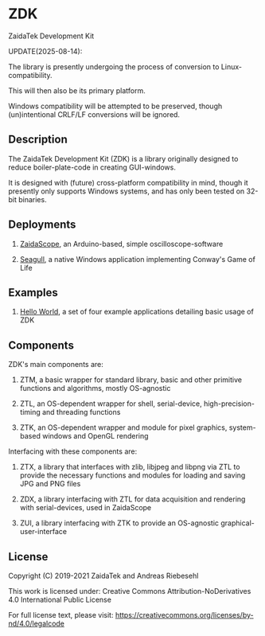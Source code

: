 # ZDK

ZaidaTek Development Kit

UPDATE(2025-08-14):

The library is presently undergoing the process of conversion to Linux-compatibility.

This will then also be its primary platform.

Windows compatibility will be attempted to be preserved, though (un)intentional CRLF/LF conversions will be ignored.



## Description


The ZaidaTek Development Kit (ZDK) is a library originally designed to reduce boiler-plate-code in creating GUI-windows.

It is designed with (future) cross-platform compatibility in mind, though it presently only supports Windows systems, and has only been tested on 32-bit binaries.


## Deployments

1) [ZaidaScope](https://github.com/ZaidaTek/ZaidaScope), an Arduino-based, simple oscilloscope-software

2) [Seagull](https://github.com/ariebesehl/Seagull), a native Windows application implementing Conway's Game of Life


## Examples

1) [Hello World](https://github.com/ariebesehl/HelloWorld), a set of four example applications detailing basic usage of ZDK


## Components

ZDK's main components are:

1) ZTM, a basic wrapper for standard library, basic and other primitive functions and algorithms, mostly OS-agnostic

2) ZTL, an OS-dependent wrapper for shell, serial-device, high-precision-timing and threading functions

3) ZTK, an OS-dependent wrapper and module for pixel graphics, system-based windows and OpenGL rendering

Interfacing with these components are:

1) ZTX, a library that interfaces with zlib, libjpeg and libpng via ZTL to provide the necessary functions and modules for loading and saving JPG and PNG files

2) ZDX, a library interfacing with ZTL for data acquisition and rendering with serial-devices, used in ZaidaScope

3) ZUI, a library interfacing with ZTK to provide an OS-agnostic graphical-user-interface


## License

Copyright (C) 2019-2021 ZaidaTek and Andreas Riebesehl

This work is licensed under: Creative Commons Attribution-NoDerivatives 4.0 International Public License

For full license text, please visit: https://creativecommons.org/licenses/by-nd/4.0/legalcode
